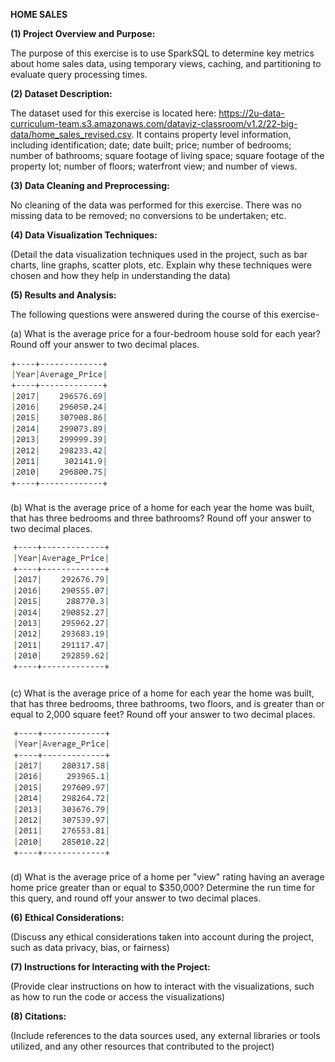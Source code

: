 **HOME SALES**


**(1) Project Overview and Purpose:**


The purpose of this exercise is to use SparkSQL to determine key metrics about home sales data, using temporary views, caching, and partitioning to evaluate query processing times.


**(2) Dataset Description:**


The dataset used for this exercise is located here: https://2u-data-curriculum-team.s3.amazonaws.com/dataviz-classroom/v1.2/22-big-data/home_sales_revised.csv. It contains property level information, including identification; date; date built; price; number of bedrooms; number of bathrooms; square footage of living space; square footage of the property lot; number of floors; waterfront view; and number of views.


**(3) Data Cleaning and Preprocessing:**


No cleaning of the data was performed for this exercise. There was no missing data to be removed; no conversions to be undertaken; etc.


**(4) Data Visualization Techniques:**


(Detail the data visualization techniques used in the project, such as bar charts, line graphs, scatter plots, etc. Explain why these techniques were chosen and how they help in understanding the data)


**(5) Results and Analysis:**


The following questions were answered during the course of this exercise-


(a) What is the average price for a four-bedroom house sold for each year? Round off your answer to two decimal places.

![Question a](Output/1_ap_4.png)

(b) What is the average price of a home for each year the home was built, that has three bedrooms and three bathrooms? Round off your answer to two decimal places.

![Question b](Output/2_ap_3_3.png)

(c) What is the average price of a home for each year the home was built, that has three bedrooms, three bathrooms, two floors, and is greater than or equal to 2,000 square feet? Round off your answer to two decimal places.

![Question c](Output/3_ap_3_3_2_2000.png)

(d) What is the average price of a home per "view" rating having an average home price greater than or equal to $350,000? Determine the run time for this query, and round off your answer to two decimal places.


**(6) Ethical Considerations:**


(Discuss any ethical considerations taken into account during the project, such as data privacy, bias, or fairness)


**(7) Instructions for Interacting with the Project:**


(Provide clear instructions on how to interact with the visualizations, such as how to run the code or access the visualizations)


**(8) Citations:**


(Include references to the data sources used, any external libraries or tools utilized, and any other resources that contributed to the project)
